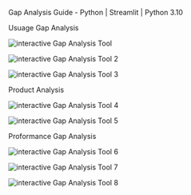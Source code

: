 Gap Analysis Guide - Python | Streamlit | Python 3.10

Usuage Gap Analysis

![interactive Gap Analysis Tool](https://github.com/user-attachments/assets/2c256fb9-c7f6-455a-8d09-cf0e23763f14)

![interactive Gap Analysis Tool 2](https://github.com/user-attachments/assets/074377a9-0e07-42e0-8fdd-10782a5e2e25)

![interactive Gap Analysis Tool 3](https://github.com/user-attachments/assets/8ec7de49-ee96-46b5-b288-a9610f680c52)

Product Analysis

![interactive Gap Analysis Tool 4](https://github.com/user-attachments/assets/14af2dde-e660-4ad7-ade0-23efcd1b7ab1)

![interactive Gap Analysis Tool 5](https://github.com/user-attachments/assets/f0da0b56-e965-489a-ace0-db925adc3931)

Proformance Gap Analysis

![interactive Gap Analysis Tool 6](https://github.com/user-attachments/assets/7a3137f9-3509-47d7-afe7-a0804424fbe9)

![interactive Gap Analysis Tool 7](https://github.com/user-attachments/assets/95cbbdb7-da8b-41bb-a74e-1edc56cd177f)

![interactive Gap Analysis Tool 8](https://github.com/user-attachments/assets/b9576a0e-5c6f-4625-b357-7ebe471c14d9)








